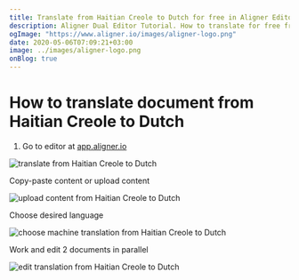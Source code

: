 ```yaml
---
title: Translate from Haitian Creole to Dutch for free in Aligner Editor
description: Aligner Dual Editor Tutorial. How to translate for free from Haitian Creole to Dutch. Aligner is multilingual document management platform. 
ogImage: "https://www.aligner.io/images/aligner-logo.png"
date: 2020-05-06T07:09:21+03:00
image: ../images/aligner-logo.png
onBlog: true
---
```


# How to translate document from Haitian Creole to Dutch

1. Go to editor at [app.aligner.io](https://app.aligner.io "Aligner App web page")

![translate from Haitian Creole to Dutch](../aligner-blank-editor.png "translate from Haitian Creole to Dutch")

Copy-paste content or upload content

![upload content from Haitian Creole to Dutch](../aligner-uploaded-document.png "upload content from Haitian Creole to Dutch")

Choose desired language

![choose machine translation from Haitian Creole to Dutch](../aligner-language-dropdown.png "choose machine translation from Haitian Creole to Dutch")

Work and edit 2 documents in parallel

![edit translation from Haitian Creole to Dutch](../aligner-double-sitded-editor.png "edit translation from Haitian Creole to Dutch")

